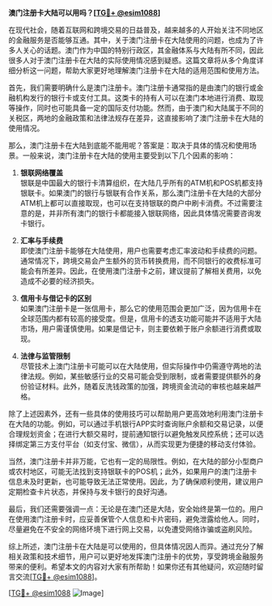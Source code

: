 **澳门注册卡大陆可以用吗？[[TG💪+ @esim1088](https://t.me/s/esim1088)]**

在现代社会，随着互联网和跨境交易的日益普及，越来越多的人开始关注不同地区的金融服务是否能够互通。其中，关于澳门注册卡在大陆使用的问题，也成为了许多人关心的话题。澳门作为中国的特别行政区，其金融体系与大陆有所不同，因此很多人对于澳门注册卡在大陆的实际使用情况感到疑惑。这篇文章将从多个角度详细分析这一问题，帮助大家更好地理解澳门注册卡在大陆的适用范围和使用方法。

首先，我们需要明确什么是澳门注册卡。澳门注册卡通常指的是由澳门的银行或金融机构发行的银行卡或支付工具。这类卡的持有人可以在澳门本地进行消费、取现等操作，同时也可能具备一定的国际支付功能。然而，由于澳门和大陆属于不同的关税区，两地的金融政策和法律法规存在差异，这直接影响了澳门注册卡在大陆的使用情况。

那么，澳门注册卡在大陆到底能不能用呢？答案是：取决于具体的情况和使用场景。一般来说，澳门注册卡在大陆的使用主要受到以下几个因素的影响：

1. **银联网络覆盖**  
   银联是中国最大的银行卡清算组织，在大陆几乎所有的ATM机和POS机都支持银联卡。如果澳门的银行与银联有合作关系，那么澳门注册卡在大陆的大部分ATM机上都可以直接取现，也可以在支持银联的商户中刷卡消费。不过需要注意的是，并非所有澳门的银行卡都能接入银联网络，因此具体情况需要咨询发卡银行。

2. **汇率与手续费**  
   即使澳门注册卡能够在大陆使用，用户也需要考虑汇率波动和手续费的问题。通常情况下，跨境交易会产生额外的货币转换费用，而不同银行的收费标准可能会有所差异。因此，在使用澳门注册卡之前，建议提前了解相关费用，以免造成不必要的经济损失。

3. **信用卡与借记卡的区别**  
   如果澳门注册卡是一张信用卡，那么它的使用范围会更加广泛，因为信用卡在全球范围内都有较高的接受度。但是，信用卡的透支功能可能并不适用于大陆市场，用户需谨慎使用。如果是借记卡，则主要依赖于账户余额进行消费或取现。

4. **法律与监管限制**  
   尽管技术上澳门注册卡可能可以在大陆使用，但实际操作中仍需遵守两地的法律法规。例如，某些敏感行业的交易可能会受到限制，或者需要提供额外的身份验证材料。此外，随着反洗钱政策的加强，跨境资金流动的审核也越来越严格。

除了上述因素外，还有一些具体的使用技巧可以帮助用户更高效地利用澳门注册卡在大陆的功能。例如，可以通过手机银行APP实时查询账户余额和交易记录，以便合理规划资金；在进行大额交易时，提前通知银行以避免触发风控系统；还可以选择绑定第三方支付平台（如支付宝、微信），从而实现更为便捷的移动支付体验。

当然，澳门注册卡并非万能，它也有一定的局限性。例如，在大陆的部分小型商户或农村地区，可能无法找到支持银联卡的POS机；此外，如果用户的澳门注册卡信息未及时更新，也可能导致无法正常使用。因此，为了确保顺利使用，建议用户定期检查卡片状态，并保持与发卡银行的良好沟通。

最后，我们还需要强调一点：无论是在澳门还是大陆，安全始终是第一位的。用户在使用澳门注册卡时，应妥善保管个人信息和卡片密码，避免泄露给他人。同时，尽量避免在不安全的网络环境下进行网上交易，以免遭受网络诈骗或盗刷风险。

综上所述，澳门注册卡在大陆是可以使用的，但具体情况因人而异。通过充分了解相关政策和技术细节，用户可以更好地发挥澳门注册卡的优势，享受跨境金融服务带来的便利。希望本文的内容对大家有所帮助！如果你还有其他疑问，欢迎随时留言交流[[TG💪+ @esim1088](https://t.me/s/esim1088)]。

[[TG💪+ @esim1088](https://t.me/s/esim1088) ![Image](https://i.postimg.cc/4NQfJmqS/Snipaste-2025-05-13-00-14-12.png)]